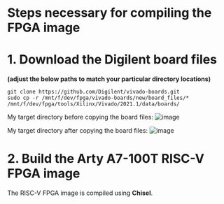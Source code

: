 # Steps necessary for compiling the FPGA image

# 1. Download the Digilent board files
__(adjust the below paths to match your particular directory locations)__
```
git clone https://github.com/Digilent/vivado-boards.git
sudo cp -r /mnt/f/dev/fpga/vivado-boards/new/board_files/* /mnt/f/dev/fpga/tools/Xilinx/Vivado/2021.1/data/boards/
```
My target directory before copying the board files:
![image](https://user-images.githubusercontent.com/8312541/132749166-c2ae15ce-b775-4525-b124-95ba3be2eee9.png)

My target directory after copying the board files:
![image](https://user-images.githubusercontent.com/8312541/132750982-d3ba05dd-079c-4210-bdea-47b2dfb27ea0.png)

# 2. Build the Arty A7-100T RISC-V FPGA image
The RISC-V FPGA image is compiled using __Chisel__.
